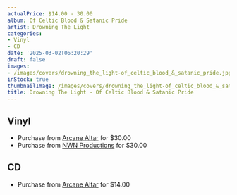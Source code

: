 ```yaml
---
actualPrice: $14.00 - 30.00
album: Of Celtic Blood & Satanic Pride
artist: Drowning The Light
categories:
- Vinyl
- CD
date: '2025-03-02T06:20:29'
draft: false
images:
- /images/covers/drowning_the_light-of_celtic_blood_&_satanic_pride.jpg
inStock: true
thumbnailImage: /images/covers/drowning_the_light-of_celtic_blood_&_satanic_pride-thumb.jpg
title: Drowning The Light - Of Celtic Blood & Satanic Pride
---
```


## Vinyl
* Purchase from [Arcane Altar](https://arcanealtar.bigcartel.com/product/drowning-the-light-of-celtic-blood-satanic-pride-2xlp) for $30.00
* Purchase from [NWN Productions](http://shop.nwnprod.com/index.php?route=product/product&path=75&product_id=52929&sort=pd.name&order=ASC) for $30.00
## CD
* Purchase from [Arcane Altar](https://arcanealtar.bigcartel.com/product/drowning-the-light-of-celtic-blood-satanic-pride-cd) for $14.00
